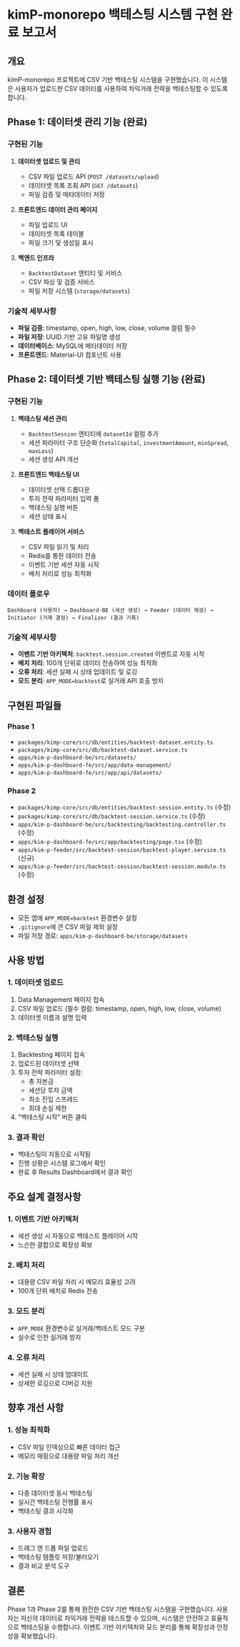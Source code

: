 # kimP-monorepo 백테스팅 시스템 구현 완료 보고서

## 개요
kimP-monorepo 프로젝트에 CSV 기반 백테스팅 시스템을 구현했습니다. 이 시스템은 사용자가 업로드한 CSV 데이터를 사용하여 차익거래 전략을 백테스팅할 수 있도록 합니다.

## Phase 1: 데이터셋 관리 기능 (완료)

### 구현된 기능
1. **데이터셋 업로드 및 관리**
   - CSV 파일 업로드 API (`POST /datasets/upload`)
   - 데이터셋 목록 조회 API (`GET /datasets`)
   - 파일 검증 및 메타데이터 저장

2. **프론트엔드 데이터 관리 페이지**
   - 파일 업로드 UI
   - 데이터셋 목록 테이블
   - 파일 크기 및 생성일 표시

3. **백엔드 인프라**
   - `BacktestDataset` 엔티티 및 서비스
   - CSV 파싱 및 검증 서비스
   - 파일 저장 시스템 (`storage/datasets`)

### 기술적 세부사항
- **파일 검증**: timestamp, open, high, low, close, volume 컬럼 필수
- **파일 저장**: UUID 기반 고유 파일명 생성
- **데이터베이스**: MySQL에 메타데이터 저장
- **프론트엔드**: Material-UI 컴포넌트 사용

## Phase 2: 데이터셋 기반 백테스팅 실행 기능 (완료)

### 구현된 기능
1. **백테스팅 세션 관리**
   - `BacktestSession` 엔티티에 `datasetId` 컬럼 추가
   - 세션 파라미터 구조 단순화 (`totalCapital`, `investmentAmount`, `minSpread`, `maxLoss`)
   - 세션 생성 API 개선

2. **프론트엔드 백테스팅 UI**
   - 데이터셋 선택 드롭다운
   - 투자 전략 파라미터 입력 폼
   - 백테스팅 실행 버튼
   - 세션 상태 표시

3. **백테스트 플레이어 서비스**
   - CSV 파일 읽기 및 처리
   - Redis를 통한 데이터 전송
   - 이벤트 기반 세션 자동 시작
   - 배치 처리로 성능 최적화

### 데이터 플로우
```
Dashboard (사용자) → Dashboard-BE (세션 생성) → Feeder (데이터 재생) → Initiator (거래 결정) → Finalizer (결과 기록)
```

### 기술적 세부사항
- **이벤트 기반 아키텍처**: `backtest.session.created` 이벤트로 자동 시작
- **배치 처리**: 100개 단위로 데이터 전송하여 성능 최적화
- **오류 처리**: 세션 실패 시 상태 업데이트 및 로깅
- **모드 분리**: `APP_MODE=backtest`로 실거래 API 호출 방지

## 구현된 파일들

### Phase 1
- `packages/kimp-core/src/db/entities/backtest-dataset.entity.ts`
- `packages/kimp-core/src/db/backtest-dataset.service.ts`
- `apps/kim-p-dashboard-be/src/datasets/`
- `apps/kim-p-dashboard-fe/src/app/data-management/`
- `apps/kim-p-dashboard-fe/src/app/api/datasets/`

### Phase 2
- `packages/kimp-core/src/db/entities/backtest-session.entity.ts` (수정)
- `packages/kimp-core/src/db/backtest-session.service.ts` (수정)
- `apps/kim-p-dashboard-be/src/backtesting/backtesting.controller.ts` (수정)
- `apps/kim-p-dashboard-fe/src/app/backtesting/page.tsx` (수정)
- `apps/kim-p-feeder/src/backtest-session/backtest-player.service.ts` (신규)
- `apps/kim-p-feeder/src/backtest-session/backtest-session.module.ts` (수정)

## 환경 설정
- 모든 앱에 `APP_MODE=backtest` 환경변수 설정
- `.gitignore`에 큰 CSV 파일 제외 설정
- 파일 저장 경로: `apps/kim-p-dashboard-be/storage/datasets`

## 사용 방법

### 1. 데이터셋 업로드
1. Data Management 페이지 접속
2. CSV 파일 업로드 (필수 컬럼: timestamp, open, high, low, close, volume)
3. 데이터셋 이름과 설명 입력

### 2. 백테스팅 실행
1. Backtesting 페이지 접속
2. 업로드된 데이터셋 선택
3. 투자 전략 파라미터 설정:
   - 총 자본금
   - 세션당 투자 금액
   - 최소 진입 스프레드
   - 최대 손실 제한
4. "백테스팅 시작" 버튼 클릭

### 3. 결과 확인
- 백테스팅이 자동으로 시작됨
- 진행 상황은 시스템 로그에서 확인
- 완료 후 Results Dashboard에서 결과 확인

## 주요 설계 결정사항

### 1. 이벤트 기반 아키텍처
- 세션 생성 시 자동으로 백테스트 플레이어 시작
- 느슨한 결합으로 확장성 확보

### 2. 배치 처리
- 대용량 CSV 파일 처리 시 메모리 효율성 고려
- 100개 단위 배치로 Redis 전송

### 3. 모드 분리
- `APP_MODE` 환경변수로 실거래/백테스트 모드 구분
- 실수로 인한 실거래 방지

### 4. 오류 처리
- 세션 실패 시 상태 업데이트
- 상세한 로깅으로 디버깅 지원

## 향후 개선 사항

### 1. 성능 최적화
- CSV 파일 인덱싱으로 빠른 데이터 접근
- 메모리 매핑으로 대용량 파일 처리 개선

### 2. 기능 확장
- 다중 데이터셋 동시 백테스팅
- 실시간 백테스팅 진행률 표시
- 백테스팅 결과 시각화

### 3. 사용자 경험
- 드래그 앤 드롭 파일 업로드
- 백테스팅 템플릿 저장/불러오기
- 결과 비교 분석 도구

## 결론
Phase 1과 Phase 2를 통해 완전한 CSV 기반 백테스팅 시스템을 구현했습니다. 사용자는 자신의 데이터로 차익거래 전략을 테스트할 수 있으며, 시스템은 안전하고 효율적으로 백테스팅을 수행합니다. 이벤트 기반 아키텍처와 모드 분리를 통해 확장성과 안정성을 확보했습니다.
